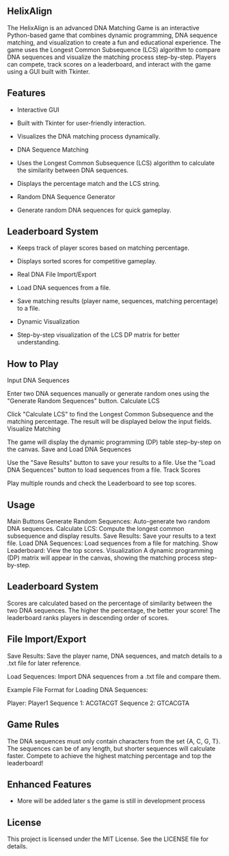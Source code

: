 ## HelixAlign

The HelixAlign is an advanced DNA Matching Game is an interactive Python-based game that combines dynamic programming, DNA sequence matching, and visualization to create a fun and educational experience. The game uses the Longest Common Subsequence (LCS) algorithm to compare DNA sequences and visualize the matching process step-by-step. Players can compete, track scores on a leaderboard, and interact with the game using a GUI built with Tkinter.

## Features
- Interactive GUI
- Built with Tkinter for user-friendly interaction.
- Visualizes the DNA matching process dynamically.
- DNA Sequence Matching

- Uses the Longest Common Subsequence (LCS) algorithm to calculate the similarity between DNA sequences.
- Displays the percentage match and the LCS string.
- Random DNA Sequence Generator
- Generate random DNA sequences for quick gameplay.
  
## Leaderboard System

- Keeps track of player scores based on matching percentage.
- Displays sorted scores for competitive gameplay.
- Real DNA File Import/Export

- Load DNA sequences from a file.
- Save matching results (player name, sequences, matching percentage) to a file.
- Dynamic Visualization

- Step-by-step visualization of the LCS DP matrix for better understanding.

## How to Play

Input DNA Sequences

Enter two DNA sequences manually or generate random ones using the "Generate Random Sequences" button.
Calculate LCS

Click "Calculate LCS" to find the Longest Common Subsequence and the matching percentage.
The result will be displayed below the input fields.
Visualize Matching

The game will display the dynamic programming (DP) table step-by-step on the canvas.
Save and Load DNA Sequences

Use the "Save Results" button to save your results to a file.
Use the "Load DNA Sequences" button to load sequences from a file.
Track Scores

Play multiple rounds and check the Leaderboard to see top scores.

## Usage
Main Buttons
Generate Random Sequences: Auto-generate two random DNA sequences.
Calculate LCS: Compute the longest common subsequence and display results.
Save Results: Save your results to a text file.
Load DNA Sequences: Load sequences from a file for matching.
Show Leaderboard: View the top scores.
Visualization
A dynamic programming (DP) matrix will appear in the canvas, showing the matching process step-by-step.

## Leaderboard System
Scores are calculated based on the percentage of similarity between the two DNA sequences. The higher the percentage, the better your score! The leaderboard ranks players in descending order of scores.

## File Import/Export
Save Results:
Save the player name, DNA sequences, and match details to a .txt file for later reference.

Load Sequences:
Import DNA sequences from a .txt file and compare them.

Example File Format for Loading DNA Sequences:

Player: Player1
Sequence 1: ACGTACGT
Sequence 2: GTCACGTA

## Game Rules
The DNA sequences must only contain characters from the set {A, C, G, T}.
The sequences can be of any length, but shorter sequences will calculate faster.
Compete to achieve the highest matching percentage and top the leaderboard!

## Enhanced Features 

- More will be added later s the game is still in development process

## License
This project is licensed under the MIT License. See the LICENSE file for details.
